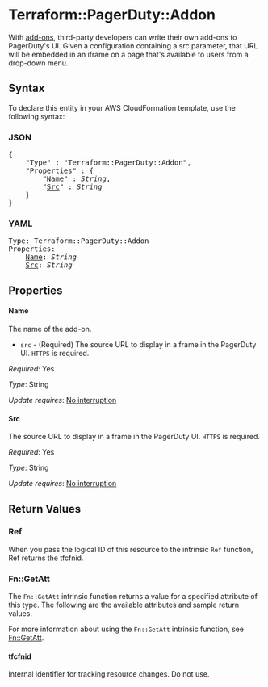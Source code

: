 # Terraform::PagerDuty::Addon

With [add-ons](https://v2.developer.pagerduty.com/v2/page/api-reference#!/Add-ons/get_addons), third-party developers can write their own add-ons to PagerDuty's UI. Given a configuration containing a src parameter, that URL will be embedded in an iframe on a page that's available to users from a drop-down menu.

## Syntax

To declare this entity in your AWS CloudFormation template, use the following syntax:

### JSON

<pre>
{
    "Type" : "Terraform::PagerDuty::Addon",
    "Properties" : {
        "<a href="#name" title="Name">Name</a>" : <i>String</i>,
        "<a href="#src" title="Src">Src</a>" : <i>String</i>
    }
}
</pre>

### YAML

<pre>
Type: Terraform::PagerDuty::Addon
Properties:
    <a href="#name" title="Name">Name</a>: <i>String</i>
    <a href="#src" title="Src">Src</a>: <i>String</i>
</pre>

## Properties

#### Name

The name of the add-on.
* `src` - (Required) The source URL to display in a frame in the PagerDuty UI. `HTTPS` is required.

_Required_: Yes

_Type_: String

_Update requires_: [No interruption](https://docs.aws.amazon.com/AWSCloudFormation/latest/UserGuide/using-cfn-updating-stacks-update-behaviors.html#update-no-interrupt)

#### Src

The source URL to display in a frame in the PagerDuty UI. `HTTPS` is required.

_Required_: Yes

_Type_: String

_Update requires_: [No interruption](https://docs.aws.amazon.com/AWSCloudFormation/latest/UserGuide/using-cfn-updating-stacks-update-behaviors.html#update-no-interrupt)

## Return Values

### Ref

When you pass the logical ID of this resource to the intrinsic `Ref` function, Ref returns the tfcfnid.

### Fn::GetAtt

The `Fn::GetAtt` intrinsic function returns a value for a specified attribute of this type. The following are the available attributes and sample return values.

For more information about using the `Fn::GetAtt` intrinsic function, see [Fn::GetAtt](https://docs.aws.amazon.com/AWSCloudFormation/latest/UserGuide/intrinsic-function-reference-getatt.html).

#### tfcfnid

Internal identifier for tracking resource changes. Do not use.

